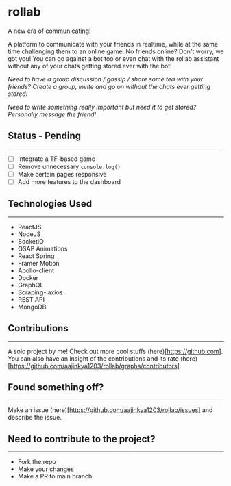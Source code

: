 # rollab
A new era of communicating!

A platform to communicate with your friends in realtime, while at the same time challenging them to an online game. No friends online? Don't worry, we got you! You can go against a bot too or even chat with the rollab assistant without any of your chats getting stored ever with the bot!

_Need to have a group discussion / gossip / share some tea with your friends? Create a group, invite and go on without the chats ever getting stored!_

_Need to write something really important but need it to get stored? Personally message the friend!_

## Status - Pending
---
- [ ] Integrate a TF-based game
- [ ] Remove unnecessary ```console.log()```
- [ ] Make certain pages responsive
- [ ] Add more features to the dashboard

## Technologies Used
---
- ReactJS
- NodeJS
- SocketIO
- GSAP Animations
- React Spring
- Framer Motion
- Apollo-client
- Docker
- GraphQL
- Scraping- axios
- REST API
- MongoDB


## Contributions
---
A solo project by me! Check out more cool stuffs (here)[https://github.com]. You can also have an insight of the contributions and its rate (here)[https://github.com/aajinkya1203/rollab/graphs/contributors].

## Found something off?
---
Make an issue (here)[https://github.com/aajinkya1203/rollab/issues] and describe the issue.

## Need to contribute to the project?
---
- Fork the repo
- Make your changes
- Make a PR to main branch
